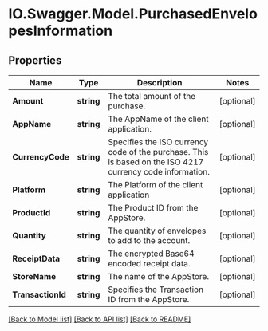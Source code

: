# IO.Swagger.Model.PurchasedEnvelopesInformation
## Properties

Name | Type | Description | Notes
------------ | ------------- | ------------- | -------------
**Amount** | **string** | The total amount of the purchase. | [optional] 
**AppName** | **string** | The AppName of the client application. | [optional] 
**CurrencyCode** | **string** | Specifies the ISO currency code of the purchase. This is based on the ISO 4217 currency code information. | [optional] 
**Platform** | **string** | The Platform of the client application | [optional] 
**ProductId** | **string** | The Product ID from the AppStore. | [optional] 
**Quantity** | **string** | The quantity of envelopes to add to the account. | [optional] 
**ReceiptData** | **string** | The encrypted Base64 encoded receipt data. | [optional] 
**StoreName** | **string** | The name of the AppStore. | [optional] 
**TransactionId** | **string** | Specifies the Transaction ID from the AppStore. | [optional] 

[[Back to Model list]](../README.md#documentation-for-models) [[Back to API list]](../README.md#documentation-for-api-endpoints) [[Back to README]](../README.md)

